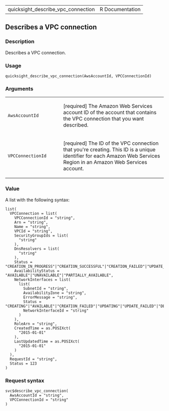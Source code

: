 <table style="width: 100%;">
<tbody>
<tr class="odd">
<td>quicksight_describe_vpc_connection</td>
<td style="text-align: right;">R Documentation</td>
</tr>
</tbody>
</table>

## Describes a VPC connection

### Description

Describes a VPC connection.

### Usage

    quicksight_describe_vpc_connection(AwsAccountId, VPCConnectionId)

### Arguments

<table>
<colgroup>
<col style="width: 35%" />
<col style="width: 65%" />
</colgroup>
<tbody>
<tr class="odd">
<td><code
id="quicksight_describe_vpc_connection_:_AwsAccountId">AwsAccountId</code></td>
<td><p>[required] The Amazon Web Services account ID of the account that
contains the VPC connection that you want described.</p></td>
</tr>
<tr class="even">
<td><code
id="quicksight_describe_vpc_connection_:_VPCConnectionId">VPCConnectionId</code></td>
<td><p>[required] The ID of the VPC connection that you're creating.
This ID is a unique identifier for each Amazon Web Services Region in an
Amazon Web Services account.</p></td>
</tr>
</tbody>
</table>

### Value

A list with the following syntax:

    list(
      VPCConnection = list(
        VPCConnectionId = "string",
        Arn = "string",
        Name = "string",
        VPCId = "string",
        SecurityGroupIds = list(
          "string"
        ),
        DnsResolvers = list(
          "string"
        ),
        Status = "CREATION_IN_PROGRESS"|"CREATION_SUCCESSFUL"|"CREATION_FAILED"|"UPDATE_IN_PROGRESS"|"UPDATE_SUCCESSFUL"|"UPDATE_FAILED"|"DELETION_IN_PROGRESS"|"DELETION_FAILED"|"DELETED",
        AvailabilityStatus = "AVAILABLE"|"UNAVAILABLE"|"PARTIALLY_AVAILABLE",
        NetworkInterfaces = list(
          list(
            SubnetId = "string",
            AvailabilityZone = "string",
            ErrorMessage = "string",
            Status = "CREATING"|"AVAILABLE"|"CREATION_FAILED"|"UPDATING"|"UPDATE_FAILED"|"DELETING"|"DELETED"|"DELETION_FAILED"|"DELETION_SCHEDULED"|"ATTACHMENT_FAILED_ROLLBACK_FAILED",
            NetworkInterfaceId = "string"
          )
        ),
        RoleArn = "string",
        CreatedTime = as.POSIXct(
          "2015-01-01"
        ),
        LastUpdatedTime = as.POSIXct(
          "2015-01-01"
        )
      ),
      RequestId = "string",
      Status = 123
    )

### Request syntax

    svc$describe_vpc_connection(
      AwsAccountId = "string",
      VPCConnectionId = "string"
    )
